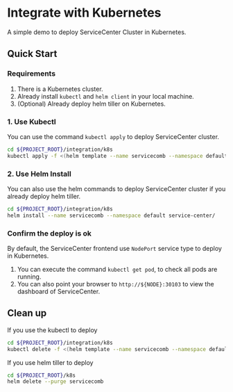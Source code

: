 # Integrate with Kubernetes

A simple demo to deploy ServiceCenter Cluster in Kubernetes.

## Quick Start

### Requirements

1. There is a Kubernetes cluster.
1. Already install `kubectl` and `helm client` in your local machine.
1. (Optional) Already deploy helm tiller on Kubernetes.

### 1. Use Kubectl

You can use the command `kubectl apply` to deploy ServiceCenter cluster.

```bash
cd ${PROJECT_ROOT}/integration/k8s
kubectl apply -f <(helm template --name servicecomb --namespace default service-center/)
```

### 2. Use Helm Install

You can also use the helm commands to deploy ServiceCenter cluster if you already deploy helm tiller.

```bash
cd ${PROJECT_ROOT}/integration/k8s
helm install --name servicecomb --namespace default service-center/
```

### Confirm the deploy is ok

By default, the ServiceCenter frontend use `NodePort` service type to deploy in Kubernetes.

1. You can execute the command `kubectl get pod`, to check all pods are running.
1. You can also point your browser to `http://${NODE}:30103` to view the dashboard of ServiceCenter.

## Clean up

If you use the kubectl to deploy

```bash
cd ${PROJECT_ROOT}/integration/k8s
kubectl delete -f <(helm template --name servicecomb --namespace default service-center/)
```

If you use helm tiller to deploy

```bash
cd ${PROJECT_ROOT}/k8s
helm delete --purge servicecomb
```